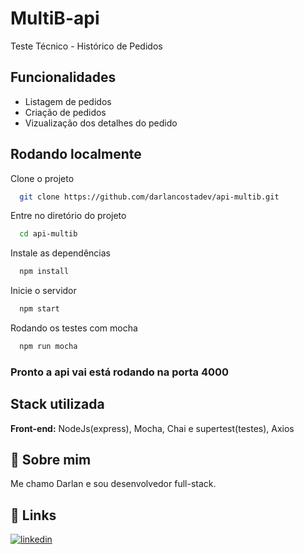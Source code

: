 # MultiB-api

Teste Técnico - Histórico de Pedidos

## Funcionalidades

- Listagem de pedidos
- Criação de pedidos
- Vizualização dos detalhes do pedido

## Rodando localmente

Clone o projeto

```bash
  git clone https://github.com/darlancostadev/api-multib.git
```

Entre no diretório do projeto

```bash
  cd api-multib
```

Instale as dependências

```bash
  npm install
```

Inicie o servidor

```bash
  npm start
```

Rodando os testes com mocha

```bash
  npm run mocha
```

### Pronto a api vai está rodando na porta 4000

## Stack utilizada

**Front-end:** NodeJs(express), Mocha, Chai e supertest(testes), Axios

## 🚀 Sobre mim

Me chamo Darlan e sou desenvolvedor full-stack.

## 🔗 Links

[![linkedin](https://img.shields.io/badge/linkedin-0A66C2?style=for-the-badge&logo=linkedin&logoColor=white)](https://linkedin.com/in/darlan-costa-dev)
